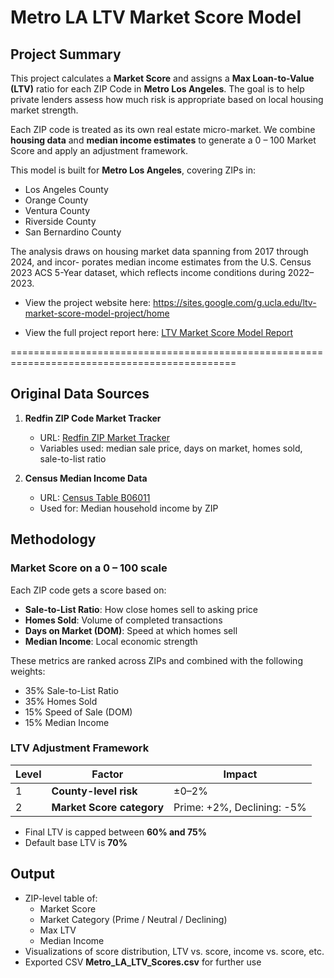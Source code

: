 # Metro LA LTV Market Score Model

## Project Summary

This project calculates a **Market Score** and assigns a **Max Loan-to-Value (LTV)** ratio for each ZIP Code in **Metro Los Angeles**. The goal is to help private lenders assess how much risk is appropriate based on local housing market strength.

Each ZIP code is treated as its own real estate micro-market. We combine **housing data** and **median income estimates** to generate a 0 – 100 Market Score and apply an adjustment framework.

This model is built for **Metro Los Angeles**, covering ZIPs in:
- Los Angeles County  
- Orange County  
- Ventura County  
- Riverside County  
- San Bernardino County

The analysis draws on housing market data spanning from 2017 through 2024, and incor-
porates median income estimates from the U.S. Census 2023 ACS 5-Year dataset, which
reflects income conditions during 2022–2023.

- View the project website here:  https://sites.google.com/g.ucla.edu/ltv-market-score-model-project/home 

- View the full project report here: [LTV Market Score Model Report](./LTV_Market_Score_Model_Project_Report.pdf)

=============================================================================================
## Original Data Sources

1. **Redfin ZIP Code Market Tracker**  
   - URL: [Redfin ZIP Market Tracker](https://redfin-public-data.s3.us-west-2.amazonaws.com/redfin_market_tracker/zip_code_market_tracker.tsv000.gz)  
   - Variables used: median sale price, days on market, homes sold, sale-to-list ratio

2. **Census Median Income Data**  
   - URL: [Census Table B06011](https://data.census.gov/table/ACSDT5Y2023.B06011?q=B06011:+Median+Income+in+the+Past+12+Months+(in+2023+Inflation-Adjusted+Dollars)+by+Place+of+Birth+in+the+United+States&g=040XX00US06$8600000)  
   - Used for: Median household income by ZIP

## Methodology

### Market Score on a 0 – 100 scale

Each ZIP code gets a score based on:
- **Sale-to-List Ratio**: How close homes sell to asking price
- **Homes Sold**: Volume of completed transactions
- **Days on Market (DOM)**: Speed at which homes sell
- **Median Income**: Local economic strength

These metrics are ranked across ZIPs and combined with the following weights:
- 35% Sale-to-List Ratio  
- 35% Homes Sold  
- 15% Speed of Sale (DOM)  
- 15% Median Income  

### LTV Adjustment Framework

  Level | Factor                     | Impact
|-------|----------------------------|----------------------------|
| 1     | **County-level risk**      | ±0–2%                      |
| 2     | **Market Score category**  | Prime: +2%, Declining: -5% |

- Final LTV is capped between **60% and 75%**
- Default base LTV is **70%**

## Output

- ZIP-level table of:  
  - Market Score  
  - Market Category (Prime / Neutral / Declining)  
  - Max LTV  
  - Median Income  
- Visualizations of score distribution, LTV vs. score, income vs. score, etc.
- Exported CSV **Metro_LA_LTV_Scores.csv** for further use
